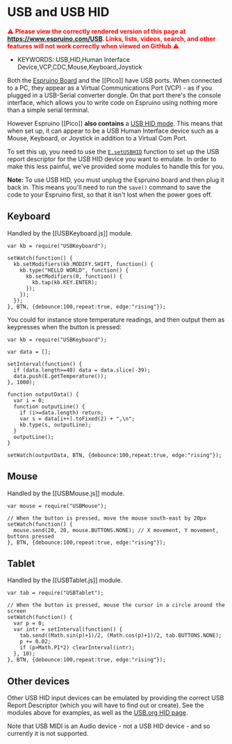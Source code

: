 <!--- Copyright (c) 2015 Gordon Williams, Pur3 Ltd. See the file LICENSE for copying permission. -->
USB and USB HID
=============

<span style="color:red">:warning: **Please view the correctly rendered version of this page at https://www.espruino.com/USB. Links, lists, videos, search, and other features will not work correctly when viewed on GitHub** :warning:</span>

* KEYWORDS: USB,HID,Human Interface Device,VCP,CDC,Mouse,Keyboard,Joystick

Both the [Espruino Board](/EspruinoBoard) and the [[Pico]] have USB ports. When connected to a PC, they appear as a Virtual Communications Port (VCP) - as if you plugged in a USB-Serial converter dongle. On that port there's the console interface, which allows you to write code on Espruino using nothing more than a simple serial terminal.

However Espruino [[Pico]] **also contains** a [USB HID mode](http://en.wikipedia.org/wiki/USB_human_interface_device_class). This means that when set up, it can appear to be a USB Human Interface device such as a Mouse, Keyboard, or Joystick in addition to a Virtual Com Port.

To set this up, you need to use the [`E.setUSBHID`](/Reference#l_E_setUSBHID) function to set up the USB report descriptor for the USB HID device you want to emulate. In order to make this less painful, we've provided some modules to handle this for you.

**Note:** To use USB HID, you must unplug the Espruino board and then plug it back in. This means you'll need to run the `save()` command to save the code to your Espruino first, so that it isn't lost when the power goes off.

Keyboard
-------

Handled by the [[USBKeyboard.js]] module.

```
var kb = require("USBKeyboard");

setWatch(function() {
  kb.setModifiers(kb.MODIFY.SHIFT, function() {
    kb.type("HELLO WORLD", function() {
      kb.setModifiers(0, function() {
        kb.tap(kb.KEY.ENTER); 
      });
    });
  });
}, BTN, {debounce:100,repeat:true, edge:"rising"});
```

You could for instance store temperature readings, and then output them as keypresses when the button is pressed:

```
var kb = require("USBKeyboard");

var data = [];

setInterval(function() {
  if (data.length>=40) data = data.slice(-39);
  data.push(E.getTemperature());
}, 1000);

function outputData() {
  var i = 0;
  function outputLine() {
    if (i>=data.length) return;
    var s = data[i++].toFixed(2) + ",\n";
    kb.type(s, outputLine);
  }
  outputLine();
}

setWatch(outputData, BTN, {debounce:100,repeat:true, edge:"rising"});
```

Mouse
-----

Handled by the [[USBMouse.js]] module.

```
var mouse = require("USBMouse");

// When the button is pressed, move the mouse south-east by 20px
setWatch(function() {
  mouse.send(20, 20, mouse.BUTTONS.NONE); // X movement, Y movement, buttons pressed
}, BTN, {debounce:100,repeat:true, edge:"rising"});
```


Tablet
-----

Handled by the [[USBTablet.js]] module.

```
var tab = require("USBTablet");

// When the button is pressed, mouse the cursor in a circle around the screen
setWatch(function() {
  var p = 0;
  var intr = setInterval(function() {
    tab.send((Math.sin(p)+1)/2, (Math.cos(p)+1)/2, tab.BUTTONS.NONE);
    p += 0.02;
    if (p>Math.PI*2) clearInterval(intr);
  }, 10);
}, BTN, {debounce:100,repeat:true, edge:"rising"});
```


Other devices
------------

Other USB HID input devices can be emulated by providing the correct USB Report Descriptor (which you will have to find out or create). See the modules above for examples, as well as the [USB.org HID page](http://www.usb.org/developers/hidpage).

Note that USB MIDI is an Audio device - not a USB HID device - and so currently it is not supported.
